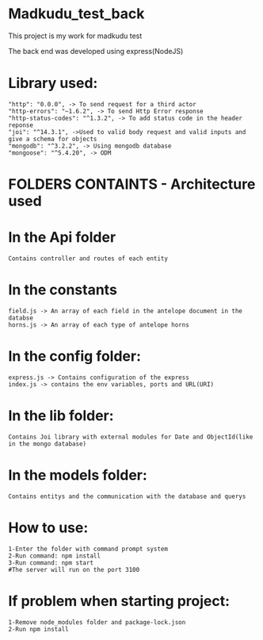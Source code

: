 # Madkudu_test_back
This project is my work for madkudu test

The back end was developed using express(NodeJS)
# Library used:
    "http": "0.0.0", -> To send request for a third actor
    "http-errors": "~1.6.2", -> To send Http Error response
    "http-status-codes": "^1.3.2", -> To add status code in the header reponse
    "joi": "^14.3.1", ->Used to valid body request and valid inputs and give a schema for objects
    "mongodb": "^3.2.2", -> Using mongodb database
    "mongoose": "^5.4.20", -> ODM
# FOLDERS CONTAINTS - Architecture used
# In the Api folder
	Contains controller and routes of each entity
# In the constants
	field.js -> An array of each field in the antelope document in the databse
	horns.js -> An array of each type of antelope horns
# In the config folder:
	express.js -> Contains configuration of the express
	index.js -> contains the env variables, ports and URL(URI)
# In the lib folder:
	Contains Joi library with external modules for Date and ObjectId(like in the mongo database)
# In the models folder:
	Contains entitys and the communication with the database and querys
# How to use:
	1-Enter the folder with command prompt system
	2-Run command: npm install
	3-Run command: npm start
	#The server will run on the port 3100
# If problem when starting project:
	1-Remove node_modules folder and package-lock.json
	2-Run npm install
